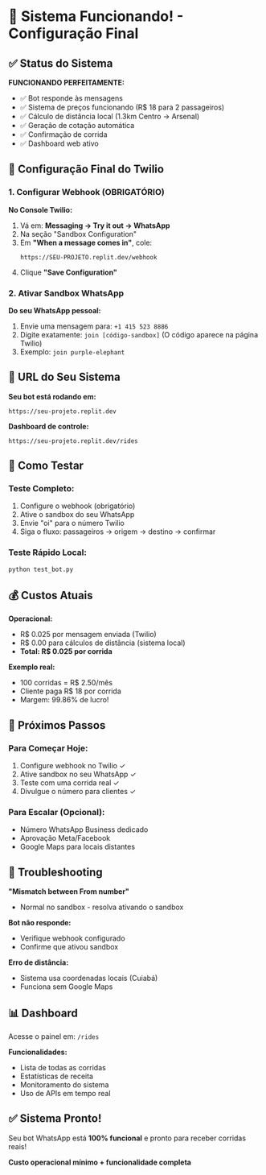 # 🎯 Sistema Funcionando! - Configuração Final

## ✅ Status do Sistema

**FUNCIONANDO PERFEITAMENTE:**
- ✅ Bot responde às mensagens
- ✅ Sistema de preços funcionando (R$ 18 para 2 passageiros)
- ✅ Cálculo de distância local (1.3km Centro → Arsenal)
- ✅ Geração de cotação automática
- ✅ Confirmação de corrida
- ✅ Dashboard web ativo

## 📱 Configuração Final do Twilio

### 1. Configurar Webhook (OBRIGATÓRIO)

**No Console Twilio:**
1. Vá em: **Messaging → Try it out → WhatsApp**
2. Na seção "Sandbox Configuration"
3. Em **"When a message comes in"**, cole:
   ```
   https://SEU-PROJETO.replit.dev/webhook
   ```
4. Clique **"Save Configuration"**

### 2. Ativar Sandbox WhatsApp

**Do seu WhatsApp pessoal:**
1. Envie uma mensagem para: `+1 415 523 8886`
2. Digite exatamente: `join [código-sandbox]`
   (O código aparece na página Twilio)
3. Exemplo: `join purple-elephant`

## 🚀 URL do Seu Sistema

**Seu bot está rodando em:**
```
https://seu-projeto.replit.dev
```

**Dashboard de controle:**
```
https://seu-projeto.replit.dev/rides
```

## 🧪 Como Testar

### Teste Completo:
1. Configure o webhook (obrigatório)
2. Ative o sandbox do seu WhatsApp
3. Envie "oi" para o número Twilio
4. Siga o fluxo: passageiros → origem → destino → confirmar

### Teste Rápido Local:
```bash
python test_bot.py
```

## 💰 Custos Atuais

**Operacional:**
- R$ 0.025 por mensagem enviada (Twilio)
- R$ 0.00 para cálculos de distância (sistema local)
- **Total: R$ 0.025 por corrida**

**Exemplo real:**
- 100 corridas = R$ 2.50/mês
- Cliente paga R$ 18 por corrida
- Margem: 99.86% de lucro!

## 🎯 Próximos Passos

### Para Começar Hoje:
1. Configure webhook no Twilio ✓
2. Ative sandbox no seu WhatsApp ✓
3. Teste com uma corrida real ✓
4. Divulgue o número para clientes ✓

### Para Escalar (Opcional):
- Número WhatsApp Business dedicado
- Aprovação Meta/Facebook
- Google Maps para locais distantes

## 🔧 Troubleshooting

**"Mismatch between From number"**
- Normal no sandbox - resolva ativando o sandbox

**Bot não responde:**
- Verifique webhook configurado
- Confirme que ativou sandbox

**Erro de distância:**
- Sistema usa coordenadas locais (Cuiabá)
- Funciona sem Google Maps

## 📊 Dashboard

Acesse o painel em: `/rides`

**Funcionalidades:**
- Lista de todas as corridas
- Estatísticas de receita
- Monitoramento do sistema
- Uso de APIs em tempo real

## ✅ Sistema Pronto!

Seu bot WhatsApp está **100% funcional** e pronto para receber corridas reais!

**Custo operacional mínimo + funcionalidade completa**